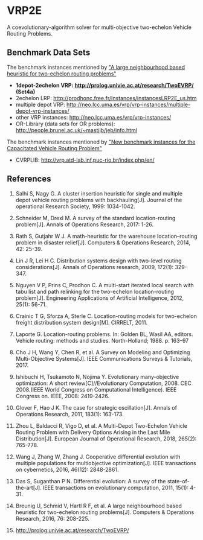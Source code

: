 # VRP2E
A coevolutionary-algorithm solver for multi-objective two-echelon Vehicle Routing Problems.

## Benchmark Data Sets
The benchmark instances mentioned by ["A large neighbourhood based heuristic for two-echelon routing problems"](http://www.sciencedirect.com/science/article/pii/S0305054816301459)
- **1depot-2echelon VRP: http://prolog.univie.ac.at/research/TwoEVRP/ (Set4a)**
- 2echelon LRP: http://prodhonc.free.fr/Instances/instancesLRP2E_us.htm
- multiple depot VRP: http://neo.lcc.uma.es/vrp/vrp-instances/multiple-depot-vrp-instances/
- other VRP instances: http://neo.lcc.uma.es/vrp/vrp-instances/
- OR-Library (data sets for OR problems): http://people.brunel.ac.uk/~mastjjb/jeb/info.html

The benchmark instances mentioned by ["New benchmark instances for the Capacitated Vehicle Routing Problem"](http://www.sciencedirect.com/science/article/pii/S0377221716306270)
- CVRPLIB: http://vrp.atd-lab.inf.puc-rio.br/index.php/en/

## References
1. Salhi S, Nagy G. A cluster insertion heuristic for single and multiple depot vehicle routing problems with backhauling[J]. Journal of the operational Research Society, 1999: 1034-1042.

2. Schneider M, Drexl M. A survey of the standard location-routing problem[J]. Annals of Operations Research, 2017: 1-26.

3. Rath S, Gutjahr W J. A math-heuristic for the warehouse location–routing problem in disaster relief[J]. Computers & Operations Research, 2014, 42: 25-39.

4. Lin J R, Lei H C. Distribution systems design with two-level routing considerations[J]. Annals of Operations research, 2009, 172(1): 329-347.

5. Nguyen V P, Prins C, Prodhon C. A multi-start iterated local search with tabu list and path relinking for the two-echelon location-routing problem[J]. Engineering Applications of Artificial Intelligence, 2012, 25(1): 56-71.

6. Crainic T G, Sforza A, Sterle C. Location-routing models for two-echelon freight distribution system design[M]. CIRRELT, 2011.

7. Laporte G. Location-routing problems. In: Golden BL, Wasil AA, editors. Vehicle routing: methods and studies. North-Holland; 1988. p. 163–97

8. Cho J H, Wang Y, Chen R, et al. A Survey on Modeling and Optimizing Multi-Objective Systems[J]. IEEE Communications Surveys & Tutorials, 2017.

9. Ishibuchi H, Tsukamoto N, Nojima Y. Evolutionary many-objective optimization: A short review[C]//Evolutionary Computation, 2008. CEC 2008.(IEEE World Congress on Computational Intelligence). IEEE Congress on. IEEE, 2008: 2419-2426.

10. Glover F, Hao J K. The case for strategic oscillation[J]. Annals of Operations Research, 2011, 183(1): 163-173.

11. Zhou L, Baldacci R, Vigo D, et al. A Multi-Depot Two-Echelon Vehicle Routing Problem with Delivery Options Arising in the Last Mile Distribution[J]. European Journal of Operational Research, 2018, 265(2): 765-778.

12. Wang J, Zhang W, Zhang J. Cooperative differential evolution with multiple populations for multiobjective optimization[J]. IEEE transactions on cybernetics, 2016, 46(12): 2848-2861.

13. Das S, Suganthan P N. Differential evolution: A survey of the state-of-the-art[J]. IEEE transactions on evolutionary computation, 2011, 15(1): 4-31.

14. Breunig U, Schmid V, Hartl R F, et al. A large neighbourhood based heuristic for two-echelon routing problems[J]. Computers & Operations Research, 2016, 76: 208-225.

15. http://prolog.univie.ac.at/research/TwoEVRP/

